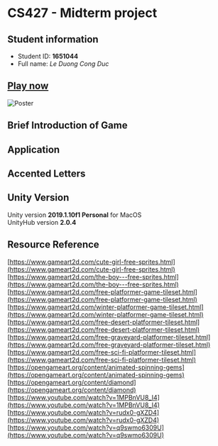# CS427 - Midterm project
## Student information
* Student ID: **1651044**  
* Full name: _Le Duong Cong Duc_  

## [Play now](https://ldcduc2020.github.io/boyandgirl/)

![Poster](https://scontent.fsgn5-6.fna.fbcdn.net/v/t1.0-9/67296936_2442677945824081_7767421653004320768_n.jpg?_nc_cat=107&_nc_oc=AQlvnenol8kT2klOPbD9Sxq-Gf2jX2s96eoLNro4Sf6gbrcdIxxw165hK6kMekv_vn0&_nc_ht=scontent.fsgn5-6.fna&oh=5b9a92e260678e54dd9b6cc879c459ee&oe=5DAE1C4D)

## Brief Introduction of Game



## Application


## Accented Letters


## Unity Version
Unity version **2019.1.10f1 Personal** for MacOS  
UnityHub version **2.0.4**

## Resource Reference
[https://www.gameart2d.com/cute-girl-free-sprites.html](https://www.gameart2d.com/cute-girl-free-sprites.html)  
[https://www.gameart2d.com/the-boy---free-sprites.html](https://www.gameart2d.com/the-boy---free-sprites.html)  
[https://www.gameart2d.com/free-platformer-game-tileset.html](https://www.gameart2d.com/free-platformer-game-tileset.html)  
[https://www.gameart2d.com/winter-platformer-game-tileset.html](https://www.gameart2d.com/winter-platformer-game-tileset.html)  
[https://www.gameart2d.com/free-desert-platformer-tileset.html](https://www.gameart2d.com/free-desert-platformer-tileset.html)  
[https://www.gameart2d.com/free-graveyard-platformer-tileset.html](https://www.gameart2d.com/free-graveyard-platformer-tileset.html)  
[https://www.gameart2d.com/free-sci-fi-platformer-tileset.html](https://www.gameart2d.com/free-sci-fi-platformer-tileset.html)  
[https://opengameart.org/content/animated-spinning-gems](https://opengameart.org/content/animated-spinning-gems)  
[https://opengameart.org/content/diamond](https://opengameart.org/content/diamond)  
[https://www.youtube.com/watch?v=1MPBnVU8_I4](https://www.youtube.com/watch?v=1MPBnVU8_I4)  
[https://www.youtube.com/watch?v=rudx0-gXZD4](https://www.youtube.com/watch?v=rudx0-gXZD4)  
[https://www.youtube.com/watch?v=q9swmo6309U](https://www.youtube.com/watch?v=q9swmo6309U)  

